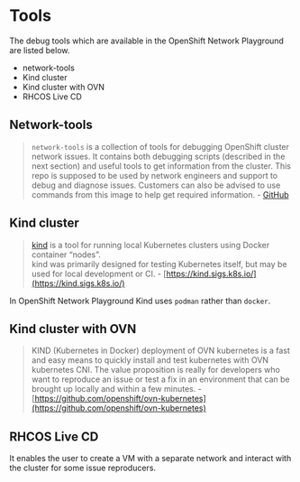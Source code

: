 # Tools

The debug tools which are available in the OpenShift Network Playground are listed below.

* network-tools
* Kind cluster
* Kind cluster with OVN
* RHCOS Live CD

## Network-tools

> `network-tools` is a collection of tools for debugging OpenShift cluster network issues. It contains both debugging scripts (described in the next section) and useful tools to get information from the cluster. This repo is supposed to be used by network engineers and support to debug and diagnose issues. Customers can also be advised to use commands from this image to help get required information. - [GitHub](https://github.com/openshift/network-tools)

## Kind cluster

> [kind](https://sigs.k8s.io/kind) is a tool for running local Kubernetes clusters using Docker container “nodes”.\
> kind was primarily designed for testing Kubernetes itself, but may be used for local development or CI. - [https://kind.sigs.k8s.io/](https://kind.sigs.k8s.io/)

In OpenShift Network Playground Kind uses `podman` rather than `docker`.

## Kind cluster with OVN

> KIND (Kubernetes in Docker) deployment of OVN kubernetes is a fast and easy means to quickly install and test kubernetes with OVN kubernetes CNI. The value proposition is really for developers who want to reproduce an issue or test a fix in an environment that can be brought up locally and within a few minutes. - [https://github.com/openshift/ovn-kubernetes](https://github.com/openshift/ovn-kubernetes)

## RHCOS Live CD

It enables the user to create a VM with a separate network and interact with the cluster for some issue reproducers.
